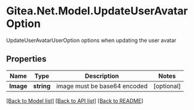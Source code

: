 # Gitea.Net.Model.UpdateUserAvatarOption
UpdateUserAvatarUserOption options when updating the user avatar

## Properties

Name | Type | Description | Notes
------------ | ------------- | ------------- | -------------
**Image** | **string** | image must be base64 encoded | [optional] 

[[Back to Model list]](../README.md#documentation-for-models) [[Back to API list]](../README.md#documentation-for-api-endpoints) [[Back to README]](../README.md)


